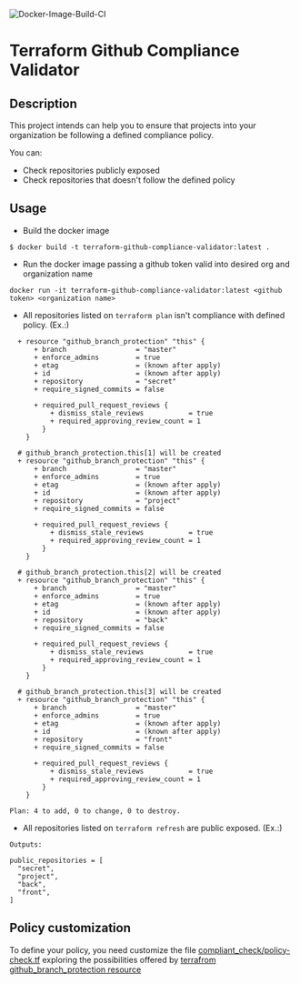 ![Docker-Image-Build-CI](https://github.com/rafaelleonardocruz/terraform-github-compliance-validator/workflows/Docker-Image-Build-CI/badge.svg)
# Terraform Github Compliance Validator

## Description
This project intends can help you to ensure that projects into your organization be following a defined compliance policy.

You can:
- Check repositories publicly exposed
- Check repositories that doesn't follow the defined policy

## Usage
- Build the docker image
```
$ docker build -t terraform-github-compliance-validator:latest .
```
- Run the docker image passing a github token valid into desired org and organization name
```
docker run -it terraform-github-compliance-validator:latest <github token> <organization name>
```

- All repositories listed on `terraform plan` isn't compliance with defined policy. (Ex.:)
```
  + resource "github_branch_protection" "this" {
      + branch                 = "master"
      + enforce_admins         = true
      + etag                   = (known after apply)
      + id                     = (known after apply)
      + repository             = "secret"
      + require_signed_commits = false

      + required_pull_request_reviews {
          + dismiss_stale_reviews           = true
          + required_approving_review_count = 1
        }
    }

  # github_branch_protection.this[1] will be created
  + resource "github_branch_protection" "this" {
      + branch                 = "master"
      + enforce_admins         = true
      + etag                   = (known after apply)
      + id                     = (known after apply)
      + repository             = "project"
      + require_signed_commits = false

      + required_pull_request_reviews {
          + dismiss_stale_reviews           = true
          + required_approving_review_count = 1
        }
    }

  # github_branch_protection.this[2] will be created
  + resource "github_branch_protection" "this" {
      + branch                 = "master"
      + enforce_admins         = true
      + etag                   = (known after apply)
      + id                     = (known after apply)
      + repository             = "back"
      + require_signed_commits = false

      + required_pull_request_reviews {
          + dismiss_stale_reviews           = true
          + required_approving_review_count = 1
        }
    }

  # github_branch_protection.this[3] will be created
  + resource "github_branch_protection" "this" {
      + branch                 = "master"
      + enforce_admins         = true
      + etag                   = (known after apply)
      + id                     = (known after apply)
      + repository             = "front"
      + require_signed_commits = false

      + required_pull_request_reviews {
          + dismiss_stale_reviews           = true
          + required_approving_review_count = 1
        }
    }

Plan: 4 to add, 0 to change, 0 to destroy.

```
- All repositories listed on `terraform refresh` are public exposed. (Ex.:)
```
Outputs:

public_repositories = [
  "secret",
  "project",
  "back",
  "front",
]
```

## Policy customization
To define your policy,  you need customize the file [compliant_check/policy-check.tf](compliant_check/policy-check.tf) exploring the possibilities offered by [terrafrom github_branch_protection resource](https://www.terraform.io/docs/providers/github/r/branch_protection.html)
